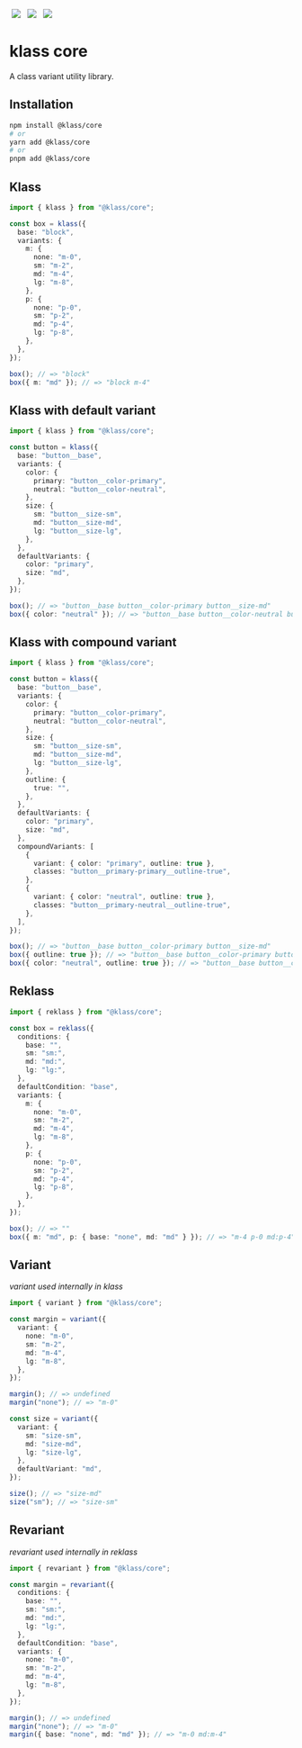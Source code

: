 <p>
  <a href="https://www.npmjs.com/package/@klass/core" style="display: inline-block; margin: 0px 4px;"><img src="https://badgen.net/npm/v/@klass/core"></a>
  <a href="https://bundlephobia.com/package/@klass/core" style="display: inline-block; margin: 0px 4px;"><img src="https://badgen.net/bundlephobia/minzip/@klass/core"></a>
  <a href="https://www.npmjs.com/package/@klass/core" style="display: inline-block; margin: 0px 4px;"><img src="https://badgen.net/npm/license/@klass/core"></a>
</p>

# klass core

A class variant utility library.

## Installation

```bash
npm install @klass/core
# or
yarn add @klass/core
# or
pnpm add @klass/core
```

## Klass

```typescript
import { klass } from "@klass/core";

const box = klass({
  base: "block",
  variants: {
    m: {
      none: "m-0",
      sm: "m-2",
      md: "m-4",
      lg: "m-8",
    },
    p: {
      none: "p-0",
      sm: "p-2",
      md: "p-4",
      lg: "p-8",
    },
  },
});

box(); // => "block"
box({ m: "md" }); // => "block m-4"
```

## Klass with default variant

```typescript
import { klass } from "@klass/core";

const button = klass({
  base: "button__base",
  variants: {
    color: {
      primary: "button__color-primary",
      neutral: "button__color-neutral",
    },
    size: {
      sm: "button__size-sm",
      md: "button__size-md",
      lg: "button__size-lg",
    },
  },
  defaultVariants: {
    color: "primary",
    size: "md",
  },
});

box(); // => "button__base button__color-primary button__size-md"
box({ color: "neutral" }); // => "button__base button__color-neutral button__size-md"
```

## Klass with compound variant

```typescript
import { klass } from "@klass/core";

const button = klass({
  base: "button__base",
  variants: {
    color: {
      primary: "button__color-primary",
      neutral: "button__color-neutral",
    },
    size: {
      sm: "button__size-sm",
      md: "button__size-md",
      lg: "button__size-lg",
    },
    outline: {
      true: "",
    },
  },
  defaultVariants: {
    color: "primary",
    size: "md",
  },
  compoundVariants: [
    {
      variant: { color: "primary", outline: true },
      classes: "button__primary-primary__outline-true",
    },
    {
      variant: { color: "neutral", outline: true },
      classes: "button__primary-neutral__outline-true",
    },
  ],
});

box(); // => "button__base button__color-primary button__size-md"
box({ outline: true }); // => "button__base button__color-primary button__size-md button__primary-primary__outline-true"
box({ color: "neutral", outline: true }); // => "button__base button__color-neutral button__size-md button__neutral-neutral__outline-true"
```

## Reklass

```typescript
import { reklass } from "@klass/core";

const box = reklass({
  conditions: {
    base: "",
    sm: "sm:",
    md: "md:",
    lg: "lg:",
  },
  defaultCondition: "base",
  variants: {
    m: {
      none: "m-0",
      sm: "m-2",
      md: "m-4",
      lg: "m-8",
    },
    p: {
      none: "p-0",
      sm: "p-2",
      md: "p-4",
      lg: "p-8",
    },
  },
});

box(); // => ""
box({ m: "md", p: { base: "none", md: "md" } }); // => "m-4 p-0 md:p-4"
```

## Variant

_variant used internally in klass_

```typescript
import { variant } from "@klass/core";

const margin = variant({
  variant: {
    none: "m-0",
    sm: "m-2",
    md: "m-4",
    lg: "m-8",
  },
});

margin(); // => undefined
margin("none"); // => "m-0"

const size = variant({
  variant: {
    sm: "size-sm",
    md: "size-md",
    lg: "size-lg",
  },
  defaultVariant: "md",
});

size(); // => "size-md"
size("sm"); // => "size-sm"
```

## Revariant

_revariant used internally in reklass_

```typescript
import { revariant } from "@klass/core";

const margin = revariant({
  conditions: {
    base: "",
    sm: "sm:",
    md: "md:",
    lg: "lg:",
  },
  defaultCondition: "base",
  variants: {
    none: "m-0",
    sm: "m-2",
    md: "m-4",
    lg: "m-8",
  },
});

margin(); // => undefined
margin("none"); // => "m-0"
margin({ base: "none", md: "md" }); // => "m-0 md:m-4"
```
